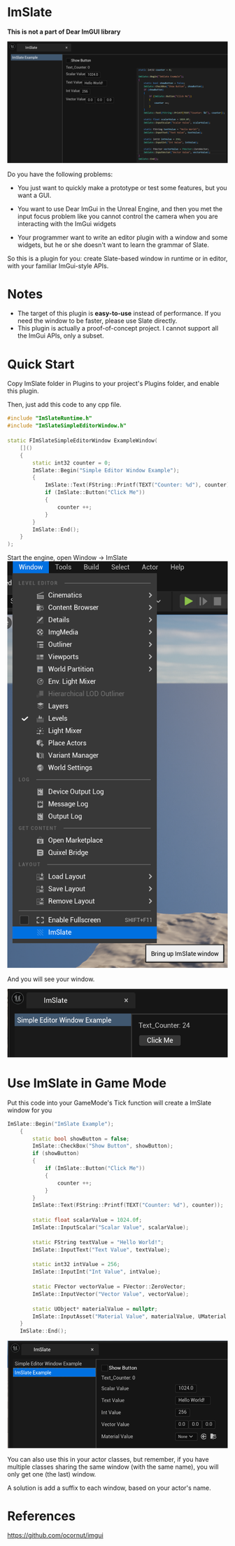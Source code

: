 # ImSlate

**This is not a part of Dear ImGUI library**

![alt text](image.png)

Do you have the following problems:

- You just want to quickly make a prototype or test some features, but you want a GUI.

- You want to use Dear ImGui in the Unreal Engine, and then you met the input focus problem like you cannot control the camera when you are interacting with the ImGui widgets

- Your programmer want to write an editor plugin with a window and some widgets, but he or she doesn't want to learn the grammar of Slate.

So this is a plugin for you: create Slate-based window in runtime or in editor, with your familiar ImGui-style APIs.

# Notes

- The target of this plugin is **easy-to-use** instead of performance. If you need the window to be faster, please use Slate directly.
- This plugin is actually a proof-of-concept project. I cannot support all the ImGui APIs, only a subset.

# Quick Start

Copy ImSlate folder in Plugins to your project's Plugins folder, and enable this plugin.

Then, just add this code to any cpp file.

```cpp
#include "ImSlateRuntime.h"
#include "ImSlateSimpleEditorWindow.h"

static FImSlateSimpleEditorWindow ExampleWindow(
    []()
    {
        static int32 counter = 0;
        ImSlate::Begin("Simple Editor Window Example");
        {
            ImSlate::Text(FString::Printf(TEXT("Counter: %d"), counter));
            if (ImSlate::Button("Click Me"))
            {
                counter ++;
            }
        }
        ImSlate::End();
    }
);
```
Start the engine, open Window -> ImSlate
![alt text](image-2.png)

And you will see your window.

![alt text](image-1.png)

# Use ImSlate in Game Mode

Put this code into your GameMode's Tick function will create a ImSlate window for you

```cpp
ImSlate::Begin("ImSlate Example");
    {
        static bool showButton = false;
        ImSlate::CheckBox("Show Button", showButton);
        if (showButton)
        {
            if (ImSlate::Button("Click Me"))
            {
                counter ++;        
            }
        }
        ImSlate::Text(FString::Printf(TEXT("Counter: %d"), counter));

        static float scalarValue = 1024.0f;
        ImSlate::InputScalar("Scalar Value", scalarValue);

        static FString textValue = "Hello World!";
        ImSlate::InputText("Text Value", textValue);

        static int32 intValue = 256;
        ImSlate::InputInt("Int Value", intValue);

        static FVector vectorValue = FVector::ZeroVector;
        ImSlate::InputVector("Vector Value", vectorValue);

        static UObject* materialValue = nullptr;
        ImSlate::InputAsset("Material Value", materialValue, UMaterial::StaticClass());
    }
    ImSlate::End();
```

![alt text](image-3.png)

You can also use this in your actor classes, but remember, if you have multiple classes sharing the same window (with the same name), you will only get one (the last) window.

A solution is add a suffix to each window, based on your actor's name.

# References

https://github.com/ocornut/imgui